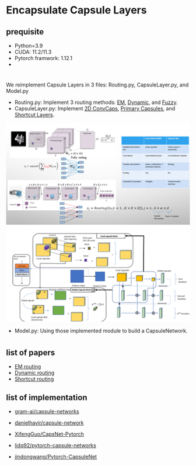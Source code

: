 # Encapsulate Capsule Layers


## prequisite
- Python=3.9
- CUDA: 11.2/11.3
- Pytorch framwork: 1.12.1
- 
#
We reimplement Capsule Layers in 3 files: Routing.py, CapsuleLayer.py, and Model.py
- Routing.py: Implement 3 routing methods: [EM](https://github.com/Ka0Ri/Capsule-Network/blob/Encapsulate/Capsules/Routing.py#L16), [Dynamic](https://github.com/Ka0Ri/Capsule-Network/blob/Encapsulate/Capsules/Routing.py#70), and [Fuzzy](https://github.com/Ka0Ri/Capsule-Network/blob/Encapsulate/Capsules/Routing.py#L105).
- CapsuleLayer.py: Implement [2D ConvCaps](), [Primary Capsules](), and [Shortcut Layers]().

![alt text](image/4.png)
![alt text](image/5.png)
- Model.py: Using those implemented module to build a CapsuleNetwork.

#

## list of papers
- [EM routing](https://openreview.net/pdf?id=HJWLfGWRb)
- [Dynamic routing](https://arxiv.org/pdf/1710.09829.pdf)
- [Shortcut routing](https://search.ieice.org/bin/pdf_link.php?category=A&fname=e104-a_8_1043&lang=E&year=2021)

## list of implementation
- [gram-ai/capsule-networks](https://github.com/gram-ai/capsule-networks)

- [danielhavir/capsule-network](https://github.com/danielhavir/capsule-network)

- [XifengGuo/CapsNet-Pytorch](https://github.com/XifengGuo/CapsNet-Pytorch)

- [lidq92/pytorch-capsule-networks](https://github.com/lidq92/pytorch-capsule-networks)

- [jindongwang/Pytorch-CapsuleNet](https://github.com/jindongwang/Pytorch-CapsuleNet)